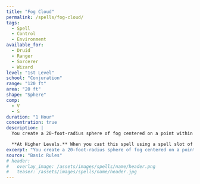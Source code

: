 ```yaml
---
title: "Fog Cloud"
permalink: /spells/fog-cloud/
tags:
  - Spell
  - Control
  - Environment
available_for:
  - Druid
  - Ranger
  - Sorcerer
  - Wizard
level: "1st Level"
school: "Conjuration"
range: "120 ft"
area: "20 ft"
shape: "Sphere"
comp:
  - V
  - S
duration: "1 Hour"
concentration: true
description: |
  You create a 20-foot-radius sphere of fog centered on a point within range. The sphere spreads around corners, and its area is heavily obscured. It lasts for the duration or until a wind of moderate or greater speed (at least 10 miles per hour) disperses it.

  **At Higher Levels.** When you cast this spell using a spell slot of 2nd level or higher, the radius of the fog increases by 20 feet for each slot level above 1st.
excerpt: "You create a 20-foot-radius sphere of fog centered on a point within range."
source: "Basic Rules"
# header:
#   overlay_image: /assets/images/spells/name/header.png
#   teaser: /assets/images/spells/name/header.jpg
---
```

